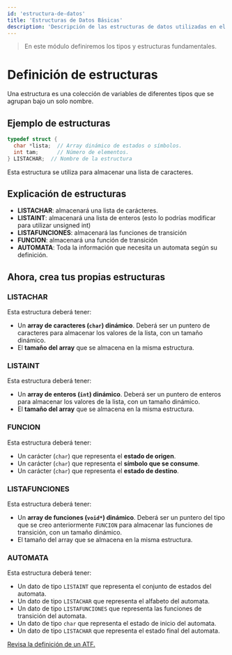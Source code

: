 ```yaml
---
id: 'estructura-de-datos'
title: 'Estructuras de Datos Básicas'
description: 'Descripción de las estructuras de datos utilizadas en el analizador automata.'
---
```


> En este módulo definiremos los tipos y estructuras fundamentales.

# Definición de estructuras

Una estructura es una colección de variables de diferentes tipos que se agrupan bajo un solo nombre.

## Ejemplo de estructuras

```c
typedef struct {
  char *lista;  // Array dinámico de estados o símbolos.
  int tam;      // Número de elementos.
} LISTACHAR;  // Nombre de la estructura
```

Esta estructura se utiliza para almacenar una lista de caracteres.

## Explicación de estructuras

- **LISTACHAR**: almacenará una lista de carácteres.
- **LISTAINT**: almacenará una lista de enteros (esto lo podrías modificar para utilizar unsigned int)
- **LISTAFUNCIONES**: almacenará las funciones de transición
- **FUNCION**: almacenará una función de transición
- **AUTOMATA**: Toda la información que necesita un automata según su definición.

## Ahora, crea tus propias estructuras

### LISTACHAR

Esta estructura deberá tener:
- Un **array de caracteres (`char`) dinámico**. Deberá ser un puntero de caracteres para almacenar los valores de la lista, con un tamaño dinámico.
- El **tamaño del array** que se almacena en la misma estructura.

### LISTAINT

Esta estructura deberá tener:
- Un **array de enteros (`int`) dinámico**. Deberá ser un puntero de enteros para almacenar los valores de la lista, con un tamaño dinámico.
- El **tamaño del array** que se almacena en la misma estructura.

### FUNCION

Esta estructura deberá tener:
- Un carácter (`char`) que representa el **estado de origen**.
- Un carácter (`char`) que representa el **símbolo que se consume**.
- Un carácter (`char`) que representa el **estado de destino**.

### LISTAFUNCIONES

Esta estructura deberá tener:
- Un **array de funciones (`void*`) dinámico**. Deberá ser un puntero del tipo que se creo anteriormente `FUNCION` para almacenar las funciones de transición, con un tamaño dinámico.
- El tamaño del array que se almacena en la misma estructura.

### AUTOMATA

Esta estructura deberá tener:
- Un dato de tipo `LISTAINT` que representa el conjunto de estados del automata.
- Un dato de tipo `LISTACHAR` que representa el alfabeto del automata.
- Un dato de tipo `LISTAFUNCIONES` que representa las funciones de transición del automata.
- Un dato de tipo `char` que representa el estado de inicio del automata.
- Un dato de tipo `LISTACHAR` que representa el estado final del automata.

[Revisa la definición de un ATF.](https://i.ibb.co/hxsxSPnh/image.png)
